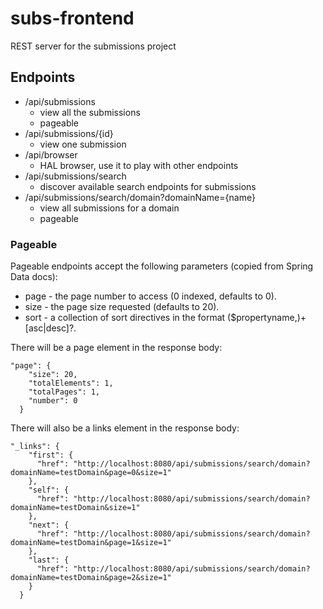 # subs-frontend

REST server for the submissions project

## Endpoints

 * /api/submissions
   * view all the submissions
   * pageable
 * /api/submissions/{id}
   * view one submission
 * /api/browser
   * HAL browser, use it to play with other endpoints
 * /api/submissions/search
   * discover available search endpoints for submissions
 * /api/submissions/search/domain?domainName={name}
   * view all submissions for a domain
   * pageable
   
### Pageable

Pageable endpoints accept the following parameters (copied from Spring Data docs):

 * page - the page number to access (0 indexed, defaults to 0).
 * size - the page size requested (defaults to 20).
 * sort - a collection of sort directives in the format ($propertyname,)+[asc|desc]?.
 
There will be a page element in the response body:

	"page": {
	    "size": 20,
	    "totalElements": 1,
	    "totalPages": 1,
	    "number": 0
	  } 

There will also be a links element in the response body:

	"_links": {
	    "first": {
	      "href": "http://localhost:8080/api/submissions/search/domain?domainName=testDomain&page=0&size=1"
	    },
	    "self": {
	      "href": "http://localhost:8080/api/submissions/search/domain?domainName=testDomain&size=1"
	    },
	    "next": {
	      "href": "http://localhost:8080/api/submissions/search/domain?domainName=testDomain&page=1&size=1"
	    },
	    "last": {
	      "href": "http://localhost:8080/api/submissions/search/domain?domainName=testDomain&page=2&size=1"
	    }
	  }
